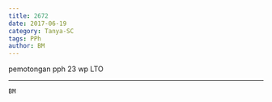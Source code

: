 ```yaml
---
title: 2672
date: 2017-06-19
category: Tanya-SC
tags: PPh
author: BM
---
```


pemotongan pph 23 wp LTO

---



`BM`
